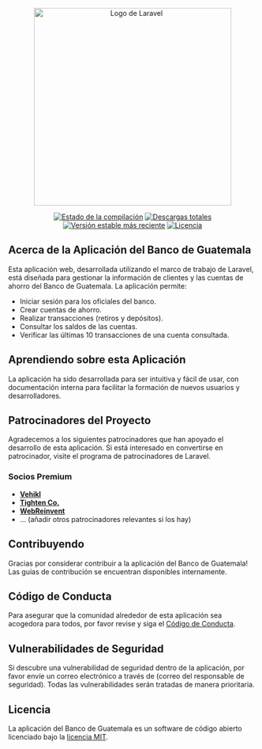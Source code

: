 <p align="center"><a href="https://laravel.com" target="_blank"><img src="https://raw.githubusercontent.com/laravel/art/master/logo-lockup/5%20SVG/2%20CMYK/1%20Full%20Color/laravel-logolockup-cmyk-red.svg" width="400" alt="Logo de Laravel"></a></p>

<p align="center">
<a href="https://github.com/laravel/framework/actions"><img src="https://github.com/laravel/framework/workflows/tests/badge.svg" alt="Estado de la compilación"></a>
<a href="https://packagist.org/packages/laravel/framework"><img src="https://img.shields.io/packagist/dt/laravel/framework" alt="Descargas totales"></a>
<a href="https://packagist.org/packages/laravel/framework"><img src="https://img.shields.io/packagist/v/laravel/framework" alt="Versión estable más reciente"></a>
<a href="https://packagist.org/packages/laravel/framework"><img src="https://img.shields.io/packagist/l/laravel/framework" alt="Licencia"></a>
</p>

## Acerca de la Aplicación del Banco de Guatemala

Esta aplicación web, desarrollada utilizando el marco de trabajo de Laravel, está diseñada para gestionar la información de clientes y las cuentas de ahorro del Banco de Guatemala. La aplicación permite:

- Iniciar sesión para los oficiales del banco.
- Crear cuentas de ahorro.
- Realizar transacciones (retiros y depósitos).
- Consultar los saldos de las cuentas.
- Verificar las últimas 10 transacciones de una cuenta consultada.

## Aprendiendo sobre esta Aplicación

La aplicación ha sido desarrollada para ser intuitiva y fácil de usar, con documentación interna para facilitar la formación de nuevos usuarios y desarrolladores.

## Patrocinadores del Proyecto

Agradecemos a los siguientes patrocinadores que han apoyado el desarrollo de esta aplicación. Si está interesado en convertirse en patrocinador, visite el programa de patrocinadores de Laravel.

### Socios Premium

- **[Vehikl](https://vehikl.com/)**
- **[Tighten Co.](https://tighten.co)**
- **[WebReinvent](https://webreinvent.com/)**
- ... (añadir otros patrocinadores relevantes si los hay)

## Contribuyendo

Gracias por considerar contribuir a la aplicación del Banco de Guatemala! Las guías de contribución se encuentran disponibles internamente.

## Código de Conducta

Para asegurar que la comunidad alrededor de esta aplicación sea acogedora para todos, por favor revise y siga el [Código de Conducta](URL_a_tu_código_de_conducta).

## Vulnerabilidades de Seguridad

Si descubre una vulnerabilidad de seguridad dentro de la aplicación, por favor envíe un correo electrónico a través de (correo del responsable de seguridad). Todas las vulnerabilidades serán tratadas de manera prioritaria.

## Licencia

La aplicación del Banco de Guatemala es un software de código abierto licenciado bajo la [licencia MIT](https://opensource.org/licenses/MIT).
